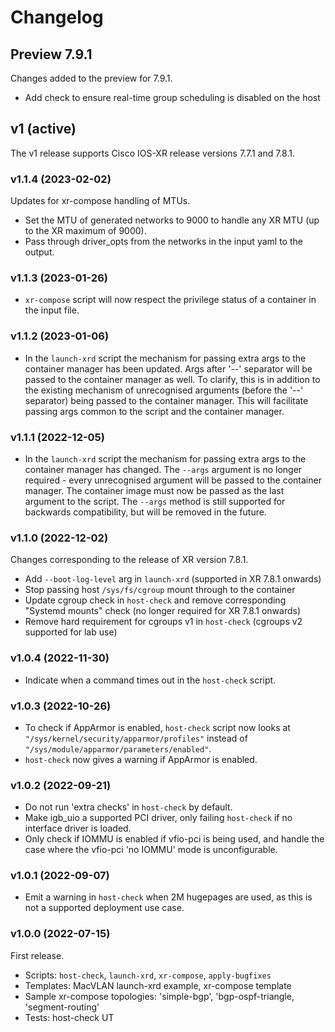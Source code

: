 # Changelog


## Preview 7.9.1

Changes added to the preview for 7.9.1.

- Add check to ensure real-time group scheduling is disabled on the host


## v1 (active)

The v1 release supports Cisco IOS-XR release versions 7.7.1 and 7.8.1.

### v1.1.4 (2023-02-02)

Updates for xr-compose handling of MTUs.
- Set the MTU of generated networks to 9000 to handle any XR MTU (up to the XR maximum of 9000).
- Pass through driver_opts from the networks in the input yaml to the output.

### v1.1.3 (2023-01-26)

- `xr-compose` script will now respect the privilege status of a container in the input file.


### v1.1.2 (2023-01-06)

- In the `launch-xrd` script the mechanism for passing extra args to the container manager has been updated. Args after '--' separator will be passed to the container manager as well. To clarify, this is in addition to the existing mechanism of unrecognised arguments (before the '--' separator) being passed to the container manager. This will facilitate passing args common to the script and the container manager.


### v1.1.1 (2022-12-05)

- In the `launch-xrd` script the mechanism for passing extra args to the container manager has changed. The `--args` argument is no longer required - every unrecognised argument will be passed to the container manager. The container image must now be passed as the last argument to the script. The `--args` method is still supported for backwards compatibility, but will be removed in the future.


### v1.1.0 (2022-12-02)

Changes corresponding to the release of XR version 7.8.1.

- Add `--boot-log-level` arg in `launch-xrd` (supported in XR 7.8.1 onwards)
- Stop passing host `/sys/fs/cgroup` mount through to the container
- Update cgroup check in `host-check` and remove corresponding "Systemd mounts" check (no longer required for XR 7.8.1 onwards)
- Remove hard requirement for cgroups v1 in `host-check` (cgroups v2 supported for lab use)


### v1.0.4 (2022-11-30)

- Indicate when a command times out in the `host-check` script.


### v1.0.3 (2022-10-26)

- To check if AppArmor is enabled, `host-check` script now looks at `"/sys/kernel/security/apparmor/profiles"` instead of `"/sys/module/apparmor/parameters/enabled"`.
- `host-check` now gives a warning if AppArmor is enabled.


### v1.0.2 (2022-09-21)

- Do not run 'extra checks' in `host-check` by default.
- Make igb_uio a supported PCI driver, only failing `host-check` if no interface driver is loaded.
- Only check if IOMMU is enabled if vfio-pci is being used, and handle the case where the vfio-pci 'no IOMMU' mode is unconfigurable.


### v1.0.1 (2022-09-07)

- Emit a warning in `host-check` when 2M hugepages are used, as this is not a
supported deployment use case.


### v1.0.0 (2022-07-15)

First release.

- Scripts: `host-check`, `launch-xrd`, `xr-compose`, `apply-bugfixes`
- Templates: MacVLAN launch-xrd example, xr-compose template
- Sample xr-compose topologies: 'simple-bgp', 'bgp-ospf-triangle, 'segment-routing'
- Tests: host-check UT
